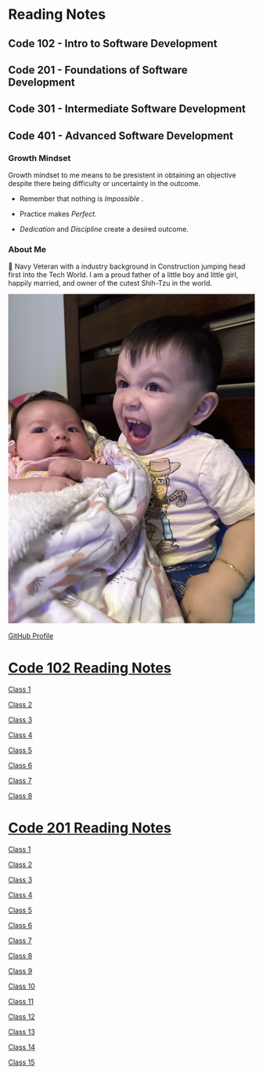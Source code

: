 # Reading Notes

## Code 102 - Intro to Software Development

## Code 201 - Foundations of Software Development

## Code 301 - Intermediate Software Development

## Code 401 - Advanced Software Development

### Growth Mindset

Growth mindset to me means to be presistent in obtaining an objective despite there being difficulty or uncertainty in the outcome.

- Remember that nothing is *Impossible* .

- Practice makes *Perfect*.

- *Dedication* and *Discipline* create a desired outcome.

### About Me

👋
Navy Veteran with a industry background in Construction jumping head first into the Tech World.
I am a proud father of a little boy and little girl, happily married, and owner of the cutest Shih-Tzu in the world.

![Picture of Maddy and Peter Diaz](31420442-D05D-42EF-83A7-0E12CDAEC3FA_1_105_c.jpeg)

[GitHub Profile](https://github.com/Diaz850)


  # [Code 102 Reading Notes](/Code-102/)
  
[Class 1](/Code-102/Class-01.md) 

[Class 2](/Code-102/Class-02.md)

[Class 3](/Code-102/Class-03.md)

[Class 4](/Code-102/Class-04.md)

[Class 5](/Code-102/Class-05.md)

[Class 6](/Code-102/Class-06.md)

[Class 7](/Code-102/Class-07.md)

[Class 8](/Code-102/Class-08.md)

# [Code 201 Reading Notes](/Code-201/)

[Class 1](./Code-201/Class-01.md) 

[Class 2](./Code-201/Class-02.md) 

[Class 3](./Code-201/Class-03.md) 

[Class 4](Class-04.md)

[Class 5](Class-05.md)

[Class 6](Class-06.md) 

[Class 7](Class-07.md) 

[Class 8](Class-08.md) 

[Class 9](Class-09.md) 

[Class 10](Class-10.md) 

[Class 11](Class-11.md) 

[Class 12](Class-12.md) 

 [Class 13](Class-13.md) 

 [Class 14](Class-14.md) 

 [Class 15](Class-15.md) 